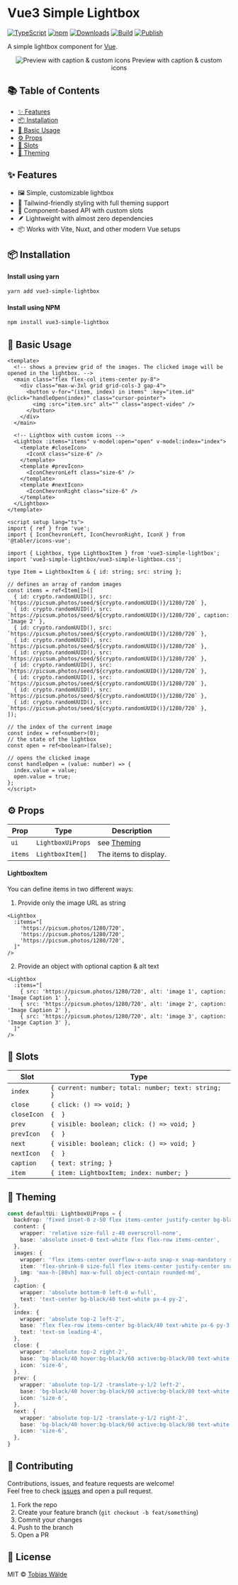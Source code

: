 # Vue3 Simple Lightbox

<p align="left">
  <a href="https://www.typescriptlang.org/"><img alt="TypeScript" src="https://img.shields.io/badge/TypeScript-3178C6?logo=typescript&logoColor=white&style=for-the-badge"></a>
  <a href="https://www.npmjs.com/package/vue3-simple-lightbox"><img alt="npm" src="https://img.shields.io/npm/v/vue3-simple-lightbox.svg?logo=npm&logoColor=CB3837&color=CB3837&style=for-the-badge"></a>
    <a href="https://www.npmjs.com/package/vue3-simple-lightbox"><img alt="Downloads" src="https://img.shields.io/npm/dm/vue3-simple-lightbox.svg?style=for-the-badge&color=4CAF50&logo=npm"></a>
  <a href="https://github.com/tobiaswaelde/vue3-simple-lightbox/actions/workflows/test-build.yml"><img alt="Build" src="https://img.shields.io/github/actions/workflow/status/tobiaswaelde/vue3-simple-lightbox/test-build.yml?label=build&logo=github&style=for-the-badge"></a>
  <a href="https://github.com/tobiaswaelde/vue3-simple-lightbox/actions/workflows/npm-publish.yml"><img alt="Publish" src="https://img.shields.io/github/actions/workflow/status/tobiaswaelde/vue3-simple-lightbox/npm-publish.yml?label=publish&logo=github&style=for-the-badge"></a>
</p>


A simple lightbox component for [Vue](https://vuejs.org/).

<p align="center">
  <img src="./screenshots/preview.png" alt="Preview with caption & custom icons" />
  <caption>Preview with caption & custom icons</caption>
</p>

## 📚 Table of Contents <!-- omit in toc -->

- [✨ Features](#-features)
- [📦 Installation](#-installation)
- [🚀 Basic Usage](#-basic-usage)
- [⚙️ Props](#️-props)
- [🎯 Slots](#-slots)
- [🎨 Theming](#-theming)

## ✨ Features

- 🖼️ Simple, customizable lightbox
- 💅 Tailwind-friendly styling with full theming support
- 🧩 Component-based API with custom slots
- 🪶 Lightweight with almost zero dependencies
- 📦 Works with Vite, Nuxt, and other modern Vue setups

## 📦 Installation
#### Install using yarn
```sh
yarn add vue3-simple-lightbox
```

#### Install using NPM
```sh
npm install vue3-simple-lightbox
```

## 🚀 Basic Usage
```vue
<template>
  <!-- shows a preview grid of the images. The clicked image will be opened in the lightbox. -->
  <main class="flex flex-col items-center py-8">
    <div class="max-w-3xl grid grid-cols-3 gap-4">
      <button v-for="(item, index) in items" :key="item.id" @click="handleOpen(index)" class="cursor-pointer">
        <img :src="item.src" alt="" class="aspect-video" />
      </button>
    </div>
  </main>

  <!-- Lightbox with custom icons -->
  <Lightbox :items="items" v-model:open="open" v-model:index="index">
    <template #closeIcon>
      <IconX class="size-6" />
    </template>
    <template #prevIcon>
      <IconChevronLeft class="size-6" />
    </template>
    <template #nextIcon>
      <IconChevronRight class="size-6" />
    </template>
  </Lightbox>
</template>

<script setup lang="ts">
import { ref } from 'vue';
import { IconChevronLeft, IconChevronRight, IconX } from '@tabler/icons-vue';

import { Lightbox, type LightboxItem } from 'vue3-simple-lightbox';
import 'vue3-simple-lightbox/vue3-simple-lightbox.css';

type Item = LightboxItem & { id: string; src: string };

// defines an array of random images
const items = ref<Item[]>([
  { id: crypto.randomUUID(), src: `https://picsum.photos/seed/${crypto.randomUUID()}/1280/720` },
  { id: crypto.randomUUID(), src: `https://picsum.photos/seed/${crypto.randomUUID()}/1280/720`, caption: 'Image 2' },
  { id: crypto.randomUUID(), src: `https://picsum.photos/seed/${crypto.randomUUID()}/1280/720` },
  { id: crypto.randomUUID(), src: `https://picsum.photos/seed/${crypto.randomUUID()}/1280/720` },
  { id: crypto.randomUUID(), src: `https://picsum.photos/seed/${crypto.randomUUID()}/1280/720` },
  { id: crypto.randomUUID(), src: `https://picsum.photos/seed/${crypto.randomUUID()}/1280/720` },
  { id: crypto.randomUUID(), src: `https://picsum.photos/seed/${crypto.randomUUID()}/1280/720` },
  { id: crypto.randomUUID(), src: `https://picsum.photos/seed/${crypto.randomUUID()}/1280/720` },
  { id: crypto.randomUUID(), src: `https://picsum.photos/seed/${crypto.randomUUID()}/1280/720` },
]);

// the index of the current image
const index = ref<number>(0);
// the state of the lightbox
const open = ref<boolean>(false);

// opens the clicked image
const handleOpen = (value: number) => {
  index.value = value;
  open.value = true;
};
</script>
```


## ⚙️ Props

| Prop    | Type              | Description             |
| ------- | ----------------- | ----------------------- |
| `ui`    | `LightboxUiProps` | see [Theming](#theming) |
| `items` | `LightboxItem[]`  | The items to display.   |

#### LightboxItem
You can define items in two different ways:

1. Provide only the image URL as string
```vue
<Lightbox 
  :items="[
    'https://picsum.photos/1280/720',
    'https://picsum.photos/1280/720',
    'https://picsum.photos/1280/720',
  ]"
/>
```

2. Provide an object with optional caption & alt text
```vue
<Lightbox 
  :items="[
    { src: 'https://picsum.photos/1280/720', alt: 'image 1', caption: 'Image Caption 1' },
    { src: 'https://picsum.photos/1280/720', alt: 'image 2', caption: 'Image Caption 2' },
    { src: 'https://picsum.photos/1280/720', alt: 'image 3', caption: 'Image Caption 3' },
  ]"
/>
```

## 🎯 Slots

| Slot        | Type                                                |
| ----------- | --------------------------------------------------- |
| `index`     | `{ current: number; total: number; text: string; }` |
| `close`     | `{ click: () => void; }`                            |
| `closeIcon` | `{  }`                                              |
| `prev`      | `{ visible: boolean; click: () => void; }`          |
| `prevIcon`  | `{  }`                                              |
| `next`      | `{ visible: boolean; click: () => void; }`          |
| `nextIcon`  | `{  }`                                              |
| `caption`   | `{ text: string; }`                                 |
| `item`      | `{ item: LightboxItem; index: number; }`            |

## 🎨 Theming

```ts
const defaultUi: LightboxUiProps = {
  backdrop: 'fixed inset-0 z-50 flex items-center justify-center bg-black/20 backdrop-blur-md select-none',
  content: {
    wrapper: 'relative size-full z-40 overscroll-none',
    base: 'absolute inset-0 text-white flex flex-row items-center',
  },
  images: {
    wrapper: 'flex items-center overflow-x-auto snap-x snap-mandatory scroll-smooth w-full px-1 sm:px-4 lg:px-16 !cursor-default',
    item: 'flex-shrink-0 size-full flex items-center justify-center snap-center mx-1 sm:mx-4 lg:mx-16',
    img: 'max-h-[80vh] max-w-full object-contain rounded-md',
  },
  caption: {
    wrapper: 'absolute bottom-0 left-0 w-full',
    text: 'text-center bg-black/40 text-white px-4 py-2',
  },
  index: {
    wrapper: 'absolute top-2 left-2',
    base: 'flex flex-row items-center bg-black/40 text-white px-6 py-3 rounded-md',
    text: 'text-sm leading-4',
  },
  close: {
    wrapper: 'absolute top-2 right-2',
    base: 'bg-black/40 hover:bg-black/60 active:bg-black/80 text-white size-8 sm:size-10 lg:size-12 flex items-center justify-center rounded-md cursor-pointer transition-all duration-150',
    icon: 'size-6',
  },
  prev: {
    wrapper: 'absolute top-1/2 -translate-y-1/2 left-2',
    base: 'bg-black/40 hover:bg-black/60 active:bg-black/80 text-white size-8 sm:size-10 lg:size-12 flex items-center justify-center rounded-md cursor-pointer transition-all duration-150',
    icon: 'size-6',
  },
  next: {
    wrapper: 'absolute top-1/2 -translate-y-1/2 right-2',
    base: 'bg-black/40 hover:bg-black/60 active:bg-black/80 text-white size-8 sm:size-10 lg:size-12 flex items-center justify-center rounded-md cursor-pointer transition-all duration-150',
    icon: 'size-6',
  },
}
```

## 🤝 Contributing <!-- omit in toc -->

Contributions, issues, and feature requests are welcome!  
Feel free to check [issues](https://github.com/tobiaswaelde/vue3-simple-lightbox/issues) and open a pull request.

1. Fork the repo
2. Create your feature branch (`git checkout -b feat/something`)
3. Commit your changes
4. Push to the branch
5. Open a PR

## 📝 License <!-- omit in toc -->

MIT © [Tobias Wälde](https://github.com/tobiaswaelde)